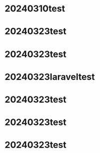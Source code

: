 # 20240310test
# 20240323test
# 20240323test
# 20240323laraveltest
# 20240323test
# 20240323test
# 20240323test
